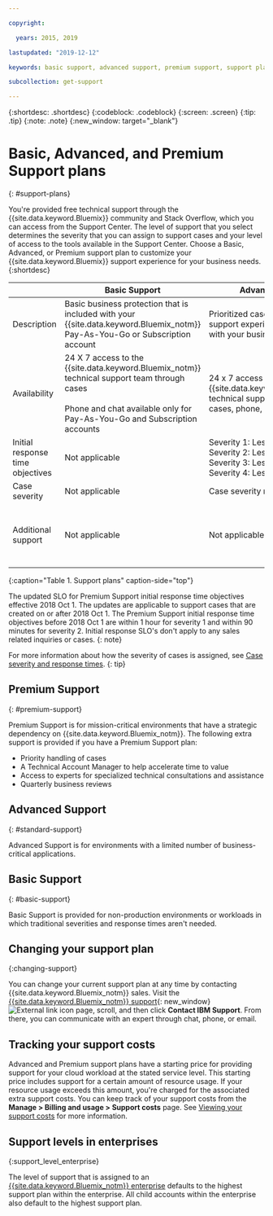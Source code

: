 ```yaml
---

copyright:

  years: 2015, 2019 

lastupdated: "2019-12-12"

keywords: basic support, advanced support, premium support, support plans, free technical support 

subcollection: get-support

---
```



{:shortdesc: .shortdesc}
{:codeblock: .codeblock}
{:screen: .screen}
{:tip: .tip}
{:note: .note}
{:new_window: target="_blank"}

# Basic, Advanced, and Premium Support plans
{: #support-plans}

You're provided free technical support through the {{site.data.keyword.Bluemix}} community and Stack Overflow, which you can access from the Support Center. The level of support that you select determines the severity that you can assign to support cases and your level of access to the tools available in the Support Center. Choose a Basic, Advanced, or Premium support plan to customize your {{site.data.keyword.Bluemix}} support experience for your business needs.
{:shortdesc}

|  | Basic Support | Advanced Support | Premium Support |
|-------------|-------------|-------------|-------------|
| Description |	Basic business protection that is included with your {{site.data.keyword.Bluemix_notm}} Pay-As-You-Go or Subscription account | Prioritized case handling and support experience that is aligned with your business needs | Client engagement that is aligned with your business outcomes to accelerate time-to-value |
| Availability |  24 X 7 access to the {{site.data.keyword.Bluemix_notm}} technical support team through cases <br/> <br/> Phone and chat available only for Pay-As-You-Go and Subscription accounts  | 24 x 7 access to the {{site.data.keyword.Bluemix_notm}} technical support team through cases, phone, and chat | 24 x 7 access to the {{site.data.keyword.Bluemix_notm}} technical support team through cases, phone, and chat |
| Initial response time objectives | Not applicable | Severity 1: Less than 1 hour <br/> Severity 2: Less than 2 hours <br/> Severity 3: Less than 4 hours <br/> Severity 4: Less than 8 hours | Severity 1: Less than 15 minutes <br/> Severity 2: Less than 1 hour <br/> Severity 3: Less than 2 hours <br/> Severity 4: Less than 4 hours |
| Case severity | Not applicable | Case severity ranking available | Case severity ranking available |
| Additional support | Not applicable | Not applicable | Technical Account Manager assigned <br/> <br/> Quarterly business reviews <br/><br/> Access to experts |
{:caption="Table 1. Support plans" caption-side="top"}

The updated SLO for Premium Support initial response time objectives effective 2018 Oct 1. The updates are applicable to support cases that are created on or after 2018 Oct 1. The Premium Support initial response time objectives before 2018 Oct 1 are within 1 hour for severity 1 and within 90 minutes for severity 2. Initial response SLO's don't apply to any sales related inquiries or cases.
{: note}

For more information about how the severity of cases is assigned, see [Case severity and response times](/docs/get-support?topic=get-support-support-case-severity#support-case-severity).
{: tip} 

## Premium Support
{: #premium-support}

Premium Support is for mission-critical environments that have a strategic dependency on {{site.data.keyword.Bluemix_notm}}. The following extra support is provided if you have a Premium Support plan:
  * Priority handling of cases
  * A Technical Account Manager to help accelerate time to value
  * Access to experts for specialized technical consultations and assistance
  * Quarterly business reviews

## Advanced Support
{: #standard-support}

Advanced Support is for environments with a limited number of business-critical applications.

## Basic Support
{: #basic-support}

Basic Support is provided for non-production environments or workloads in which traditional severities and response times aren't needed.

## Changing your support plan
{:changing-support}

You can change your current support plan at any time by contacting {{site.data.keyword.Bluemix_notm}} sales. Visit the [{{site.data.keyword.Bluemix_notm}} support](https://www.ibm.com/cloud/support){: new_window} ![External link icon](../icons/launch-glyph.svg "External link icon") page, scroll, and then click **Contact IBM Support**. From there, you can communicate with an expert through chat, phone, or email.

## Tracking your support costs

Advanced and Premium support plans have a starting price for providing support for your cloud workload at the stated service level. This starting price includes support for a certain amount of resource usage. If your resource usage exceeds this amount, you're charged for the associated extra support costs. You can keep track of your support costs from the **Manage > Billing and usage > Support costs** page. See [Viewing your support costs](/docs/billing-usage?topic=billing-usage-support) for more information.

## Support levels in enterprises
{:support_level_enterprise}

The level of support that is assigned to an [{{site.data.keyword.Bluemix_notm}} enterprise](/docs/account?topic=account-enterprise) defaults to the highest support plan within the enterprise. All child accounts within the enterprise also default to the highest support plan.
